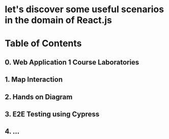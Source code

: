 # let's discover some useful scenarios in the domain of React.js

# Table of Contents

## 0. Web Application 1 Course Laboratories

## 1. Map Interaction

## 2. Hands on Diagram

## 3. E2E Testing using Cypress

## 4. ...
